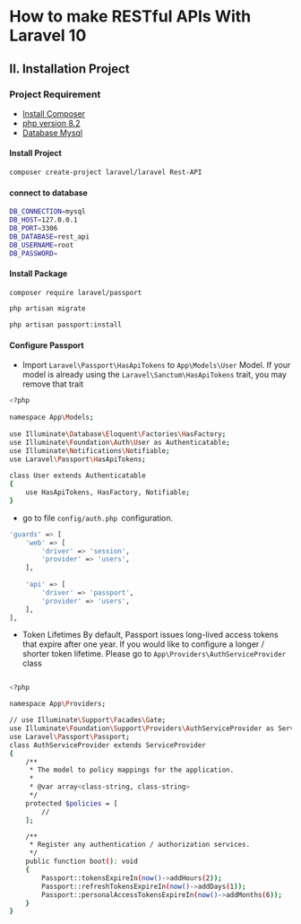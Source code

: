 # How to make RESTful APIs With Laravel 10

## II. Installation Project

### Project Requirement
- [Install Composer](https://getcomposer.org/)
- [php version 8.2](https://www.php.net/releases/8.2/en.php)
- [Database Mysql](https://www.mysql.com/)

#### Install Project
```bash
composer create-project laravel/laravel Rest-API
```
#### connect to database
```bash
DB_CONNECTION=mysql
DB_HOST=127.0.0.1
DB_PORT=3306
DB_DATABASE=rest_api
DB_USERNAME=root
DB_PASSWORD=
```
#### Install Package 
```bash
composer require laravel/passport
```
```bash
php artisan migrate
```
```bash
php artisan passport:install
```

#### Configure Passport
*  Import `Laravel\Passport\HasApiTokens` to `App\Models\User` Model. If your model is already using the `Laravel\Sanctum\HasApiTokens` trait, you may remove that trait

```bash
<?php
 
namespace App\Models;
 
use Illuminate\Database\Eloquent\Factories\HasFactory;
use Illuminate\Foundation\Auth\User as Authenticatable;
use Illuminate\Notifications\Notifiable;
use Laravel\Passport\HasApiTokens;
 
class User extends Authenticatable
{
    use HasApiTokens, HasFactory, Notifiable;
}
```
* go to file `config/auth.php `configuration.

```bash
'guards' => [
    'web' => [
        'driver' => 'session',
        'provider' => 'users',
    ],
 
    'api' => [
        'driver' => 'passport',
        'provider' => 'users',
    ],
],
```

* Token Lifetimes By default, Passport issues long-lived access tokens that expire after one year. If you would like to configure a longer / shorter token lifetime. Please go to `App\Providers\AuthServiceProvider` class

```bash

<?php

namespace App\Providers;

// use Illuminate\Support\Facades\Gate;
use Illuminate\Foundation\Support\Providers\AuthServiceProvider as ServiceProvider;
use Laravel\Passport\Passport;
class AuthServiceProvider extends ServiceProvider
{
    /**
     * The model to policy mappings for the application.
     *
     * @var array<class-string, class-string>
     */
    protected $policies = [
        //
    ];

    /**
     * Register any authentication / authorization services.
     */
    public function boot(): void
    {
        Passport::tokensExpireIn(now()->addHours(2));
        Passport::refreshTokensExpireIn(now()->addDays(1));
        Passport::personalAccessTokensExpireIn(now()->addMonths(6));
    }
}

```